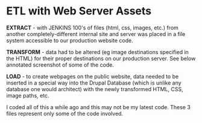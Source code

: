 # ETL with Web Server Assets

**EXTRACT** - with JENKINS 100's of files (html, css, images, etc.) from another completely-different internal site and server was placed in a file system accessible to our production website code.
&nbsp;

**TRANSFORM** - data  had to be altered (eg image destinations specified in the HTML) for their proper destinations on our production server.  See below annotated screenshot of some of the code.
&nbsp;

**LOAD** - to create webpages on  the public website, data needed to be inserted in a special way into the Drupal Database (which is unlike any database one would architect) with the newly transformed HTML, CSS, image paths, etc.
&nbsp;

I coded all of this a while ago and this may not be my latest code. These 3 files represent only some of the code involved.
